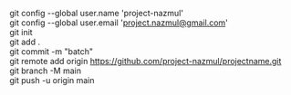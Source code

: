 git config --global user.name 'project-nazmul'<br />
git config --global user.email 'project.nazmul@gmail.com'<br />
git init<br />
git add .<br />
git commit -m "batch"<br />
git remote add origin https://github.com/project-nazmul/projectname.git<br />
git branch -M main<br />
git push -u origin main<br />
